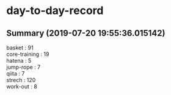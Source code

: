 # day-to-day-record  
## Summary  (2019-07-20 19:55:36.015142)  
basket : 91  
core-training : 19  
hatena : 5  
jump-rope : 7  
qiita : 7  
strech : 120  
work-out : 8  
